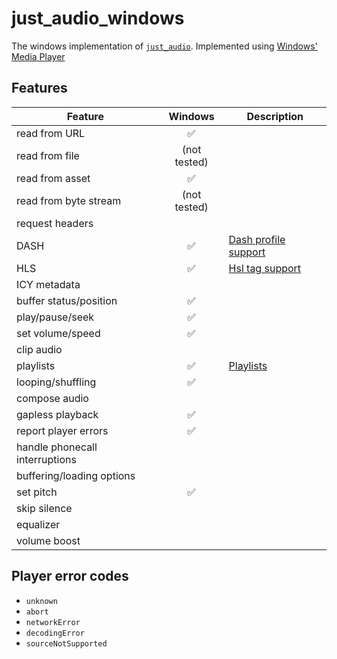 # just_audio_windows

The windows implementation of [`just_audio`](https://pub.dev/packages/just_audio). Implemented using [Windows' Media Player](https://learn.microsoft.com/en-us/windows/uwp/audio-video-camera/play-audio-and-video-with-mediaplayer)

## Features

| Feature                        |   Windows    | Description                                                                       |
| ------------------------------ | :----------: | --------------------------------------------------------------------------------- |
| read from URL                  |      ✅      |                                                                                   |
| read from file                 | (not tested) |                                                                                   |
| read from asset                |      ✅      |                                                                                   |
| read from byte stream          | (not tested) |                                                                                   |
| request headers                |              |                                                                                   |
| DASH                           |      ✅      | [Dash profile support](https://docs.microsoft.com/en-us/windows/uwp/audio-video-camera/dash-profile-support) |
| HLS                            |      ✅      | [Hsl tag support](https://docs.microsoft.com/en-us/windows/uwp/audio-video-camera/hls-tag-support) |
| ICY metadata                   |              | |
| buffer status/position         |      ✅      | |
| play/pause/seek                |      ✅      | |
| set volume/speed               |      ✅      | |
| clip audio                     |              | |
| playlists                      |      ✅      | [Playlists](https://learn.microsoft.com/en-us/windows/uwp/audio-video-camera/media-playback-with-mediasource#play-a-list-of-media-items-with-mediaplaybacklist) |
| looping/shuffling              |      ✅      | |
| compose audio                  |              | |
| gapless playback               |      ✅      | |
| report player errors           |      ✅      | | 
| handle phonecall interruptions |              ||
| buffering/loading options      |              | |
| set pitch                      |      ✅      | |
| skip silence                   |              | |
| equalizer                      |              | |
| volume boost                   |              || 

## Player error codes

- `unknown`
- `abort`
- `networkError`
- `decodingError`
- `sourceNotSupported`